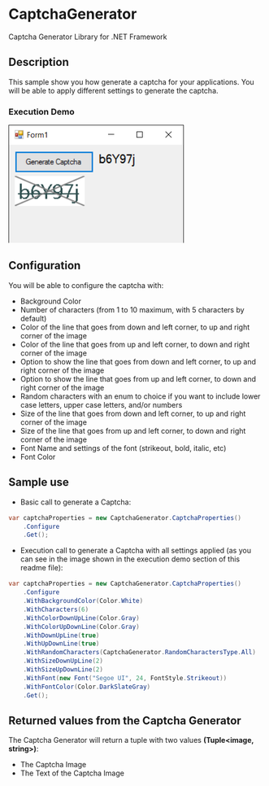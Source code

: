 # CaptchaGenerator
Captcha Generator Library for .NET Framework

## Description
This sample show you how generate a captcha for your applications.
You will be able to apply different settings to generate the captcha.

### Execution Demo
![screenshot](https://raw.githubusercontent.com/J0rgeSerran0/CaptchaGenerator/master/CaptchaGenerator_WindowsDemo.png)

## Configuration
You will be able to configure the captcha with:
* Background Color
* Number of characters (from 1 to 10 maximum, with 5 characters by default)
* Color of the line that goes from down and left corner, to up and right corner of the image
* Color of the line that goes from up and left corner, to down and right corner of the image
* Option to show the line that goes from down and left corner, to up and right corner of the image
* Option to show the line that goes from up and left corner, to down and right corner of the image
* Random characters with an enum to choice if you want to include lower case letters, upper case letters, and/or numbers
* Size of the line that goes from down and left corner, to up and right corner of the image
* Size of the line that goes from up and left corner, to down and right corner of the image
* Font Name and settings of the font (strikeout, bold, italic, etc)
* Font Color

## Sample use
* Basic call to generate a Captcha:
```csharp
var captchaProperties = new CaptchaGenerator.CaptchaProperties()
    .Configure
    .Get();
```

* Execution call to generate a Captcha with all settings applied (as you can see in the image shown in the execution demo section of this readme file):
```csharp
var captchaProperties = new CaptchaGenerator.CaptchaProperties()
    .Configure
    .WithBackgroundColor(Color.White)
    .WithCharacters(6)
    .WithColorDownUpLine(Color.Gray)
    .WithColorUpDownLine(Color.Gray)
    .WithDownUpLine(true)
    .WithUpDownLine(true)
    .WithRandomCharacters(CaptchaGenerator.RandomCharactersType.All)
    .WithSizeDownUpLine(2)
    .WithSizeUpDownLine(2)
    .WithFont(new Font("Segoe UI", 24, FontStyle.Strikeout))
    .WithFontColor(Color.DarkSlateGray)
    .Get();
```

## Returned values from the Captcha Generator
The Captcha Generator will return a tuple with two values **(Tuple<image, string>)**:
* The Captcha Image
* The Text of the Captcha Image

